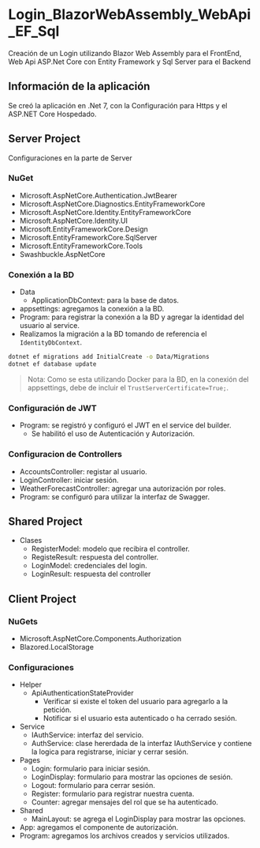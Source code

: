 # Login_BlazorWebAssembly_WebApi_EF_Sql

Creación de un Login utilizando Blazor Web Assembly para el FrontEnd, Web Api ASP.Net Core con Entity Framework y Sql Server para el Backend

## Información de la aplicación

Se creó la aplicación en .Net 7, con la Configuración para Https y el ASP.NET Core Hospedado.

## Server Project

Configuraciones en la parte de Server

### NuGet

- Microsoft.AspNetCore.Authentication.JwtBearer
- Microsoft.AspNetCore.Diagnostics.EntityFrameworkCore
- Microsoft.AspNetCore.Identity.EntityFrameworkCore
- Microsoft.AspNetCore.Identity.UI
- Microsoft.EntityFrameworkCore.Design
- Microsoft.EntityFrameworkCore.SqlServer
- Microsoft.EntityFrameworkCore.Tools
- Swashbuckle.AspNetCore

### Conexión a la BD

- Data
  - ApplicationDbContext: para la base de datos.
- appsettings: agregamos la conexión a la BD.
- Program: para registrar la conexión a la BD y agregar la identidad del usuario al service.
- Realizamos la migración a la BD tomando de referencia el `IdentityDbContext`.

```sh
dotnet ef migrations add InitialCreate -o Data/Migrations
dotnet ef database update
```

> Nota: Como se esta utilizando Docker para la BD, en la conexión del appsettings, debe de incluir el `TrustServerCertificate=True;`.

### Configuración de JWT

- Program: se registró y configuró el JWT en el service del builder.
  - Se habilitó el uso de Autenticación y Autorización.

### Configuracion de Controllers

- AccountsController: registar al usuario.
- LoginController: iniciar sesión.
- WeatherForecastController: agregar una autorización por roles.
- Program: se configuró para utilizar la interfaz de Swagger.

## Shared Project

- Clases
  - RegisterModel: modelo que recibira el controller.
  - RegisteResult: respuesta del controller.
  - LoginModel: credenciales del login.
  - LoginResult: respuesta del controller

## Client Project

### NuGets

- Microsoft.AspNetCore.Components.Authorization
- Blazored.LocalStorage

### Configuraciones

- Helper
  - ApiAuthenticationStateProvider
    - Verificar si existe el token del usuario para agregarlo a la petición.
    - Notificar si el usuario esta autenticado o ha cerrado sesión.
- Service
  - IAuthService: interfaz del servicio.
  - AuthService: clase hererdada de la interfaz IAuthService y contiene la logica para registrarse, iniciar y cerrar sesión.
- Pages
  - Login: formulario para iniciar sesión.
  - LoginDisplay: formulario para mostrar las opciones de sesión.
  - Logout: formulario para cerrar sesión.
  - Register: formulario para registrar nuestra cuenta.
  - Counter: agregar mensajes del rol que se ha autenticado.
- Shared
  - MainLayout: se agrega el LoginDisplay para mostrar las opciones.
- App: agregamos el componente de autorización.
- Program: agregamos los archivos creados y servicios utilizados.
